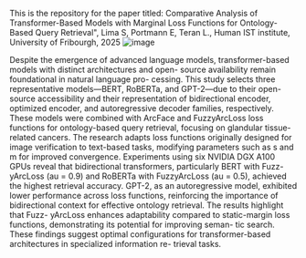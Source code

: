 This is the repository for the paper titled: Comparative Analysis of Transformer-Based Models with Marginal Loss Functions for Ontology-Based Query Retrieval", Lima S, Portmann E, Teran L., Human IST institute, University of Fribourgh, 2025
![image](https://github.com/user-attachments/assets/f934d1cf-26a4-4409-b45d-ef4d66bbafee)


Despite the emergence of advanced language models,
transformer-based models with distinct architectures and open-
source availability remain foundational in natural language pro-
cessing. This study selects three representative models—BERT,
RoBERTa, and GPT-2—due to their open-source accessibility and
their representation of bidirectional encoder, optimized encoder,
and autoregressive decoder families, respectively. These models
were combined with ArcFace and FuzzyArcLoss loss functions
for ontology-based query retrieval, focusing on glandular tissue-
related cancers. The research adapts loss functions originally
designed for image verification to text-based tasks, modifying
parameters such as s and m for improved convergence.
Experiments using six NVIDIA DGX A100 GPUs reveal
that bidirectional transformers, particularly BERT with Fuzz-
yArcLoss (au = 0.9) and RoBERTa with FuzzyArcLoss (au =
0.5), achieved the highest retrieval accuracy. GPT-2, as an
autoregressive model, exhibited lower performance across loss
functions, reinforcing the importance of bidirectional context
for effective ontology retrieval. The results highlight that Fuzz-
yArcLoss enhances adaptability compared to static-margin loss
functions, demonstrating its potential for improving seman-
tic search. These findings suggest optimal configurations for
transformer-based architectures in specialized information re-
trieval tasks.
